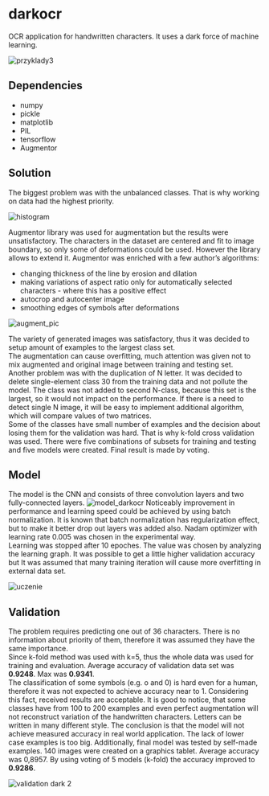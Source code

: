 # darkocr
OCR application for handwritten characters. It uses a dark force of machine learning.

![przyklady3](https://user-images.githubusercontent.com/6407844/48489739-febb7e80-e823-11e8-8786-9324800839fd.png)

## Dependencies
* numpy
* pickle
* matplotlib
* PIL
* tensorflow
* Augmentor

## Solution
The biggest problem was with the unbalanced classes. That is why working on data had the highest priority. 

![histogram](https://user-images.githubusercontent.com/6407844/48527758-8210ba80-e88c-11e8-8126-928bcc16e990.png)

Augmentor library was used for augmentation but the results were unsatisfactory. The characters in the dataset are centered and fit to image boundary, so only some of deformations could be used. However the library allows to extend it. Augmentor was enriched with a few author’s algorithms:
* changing thickness of the line by erosion and dilation
* making variations of aspect ratio only for automatically selected characters - where this has a positive effect  
* autocrop and autocenter image
* smoothing edges of symbols after deformations

![augment_pic](https://user-images.githubusercontent.com/6407844/48491254-69ba8480-e827-11e8-9f41-a8ffd4ccf2ca.png)

The variety of generated images was satisfactory, thus it was decided to setup amount of examples to the largest class set.  
The augmentation can cause overfitting, much attention was given not to mix augmented and original image between training and testing set.  
Another problem was with the duplication of N letter. It was decided to delete single-element class 30 from the training data and not pollute the model. The class was not added to second N-class, because this set is the largest, so it would not impact on the performance. If there is a need to detect single N image, it will be easy to implement additional algorithm, which will compare values of two matrices.  
Some of the classes have small number of examples and the decision about losing them for the validation was hard. That is why k-fold cross validation was used. There were five combinations of subsets for training and testing and five models were created. Final result is made by voting.  

## Model
The model is the CNN and consists of three convolution layers and two fully-connected layers. 
![model_darkocr](https://user-images.githubusercontent.com/6407844/107306653-8df88080-6a85-11eb-9d3a-ead0b7b7273f.png)
Noticeably improvement in performance and learning speed could be achieved by using batch normalization. It is known that batch normalization has regularization effect, but to make it better drop out layers was added also. Nadam optimizer with learning rate 0.005 was chosen in the experimental way.  
Learning was stopped after 10 epoches. The value was chosen by analyzing the learning graph. It was possible to get a little higher validation accuracy but It was assumed that many training iteration will cause more overfitting in external data set.  

![uczenie](https://user-images.githubusercontent.com/6407844/48528321-a8cff080-e88e-11e8-9d2e-94b94aa26bcb.png)

## Validation
The problem requires predicting one out of 36 characters. There is no information about priority of them, therefore it was assumed they have the same importance.  
Since k-fold method was used with k=5, thus the whole data was used for training and evaluation. Average accuracy of validation data set was __0.9248__. Max was __0.9341__.  
The classification of some symbols (e.g. o and 0) is hard even for a human, therefore it was not expected to achieve accuracy near to 1. Considering this fact, received results are acceptable. It is good to notice, that some classes have from 100 to 200 examples and even perfect augmentation will not reconstruct variation of the handwritten characters. Letters can be written in many different style. The conclusion is that the model will not achieve measured accuracy in real world application. The lack of lower case examples is too big.
Additionally, final model was tested by self-made examples. 140 images were created on a graphics tablet. Average accuracy was 0,8957. By using voting of 5 models (k-fold) the accuracy improved to __0.9286__.  

![validation dark 2](https://user-images.githubusercontent.com/6407844/48559311-aea7ef00-e8eb-11e8-8ef1-f9659c149c9d.png)
